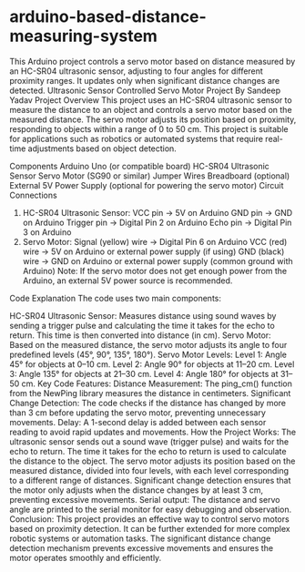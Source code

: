 # arduino-based-distance-measuring-system
 This Arduino project controls a servo motor based on distance measured by an HC-SR04 ultrasonic sensor, adjusting to four angles for different proximity ranges. It updates only when significant distance changes are detected.
Ultrasonic Sensor Controlled Servo Motor Project
By Sandeep Yadav
Project Overview
This project uses an HC-SR04 ultrasonic sensor to measure the distance to an object and controls a servo motor based on the measured distance. The servo motor adjusts its position based on proximity, responding to objects within a range of 0 to 50 cm. This project is suitable for applications such as robotics or automated systems that require real-time adjustments based on object detection.

Components
Arduino Uno (or compatible board)
HC-SR04 Ultrasonic Sensor
Servo Motor (SG90 or similar)
Jumper Wires
Breadboard (optional)
External 5V Power Supply (optional for powering the servo motor)
Circuit Connections
1. HC-SR04 Ultrasonic Sensor:
VCC pin → 5V on Arduino
GND pin → GND on Arduino
Trigger pin → Digital Pin 2 on Arduino
Echo pin → Digital Pin 3 on Arduino
2. Servo Motor:
Signal (yellow) wire → Digital Pin 6 on Arduino
VCC (red) wire → 5V on Arduino or external power supply (if using)
GND (black) wire → GND on Arduino or external power supply (common ground with Arduino)
Note:
If the servo motor does not get enough power from the Arduino, an external 5V power source is recommended.

Code Explanation
The code uses two main components:

HC-SR04 Ultrasonic Sensor: Measures distance using sound waves by sending a trigger pulse and calculating the time it takes for the echo to return. This time is then converted into distance (in cm).
Servo Motor: Based on the measured distance, the servo motor adjusts its angle to four predefined levels (45°, 90°, 135°, 180°).
Servo Motor Levels:
Level 1: Angle 45° for objects at 0–10 cm.
Level 2: Angle 90° for objects at 11–20 cm.
Level 3: Angle 135° for objects at 21–30 cm.
Level 4: Angle 180° for objects at 31–50 cm.
Key Code Features:
Distance Measurement: The ping_cm() function from the NewPing library measures the distance in centimeters.
Significant Change Detection: The code checks if the distance has changed by more than 3 cm before updating the servo motor, preventing unnecessary movements.
Delay: A 1-second delay is added between each sensor reading to avoid rapid updates and movements.
How the Project Works:
The ultrasonic sensor sends out a sound wave (trigger pulse) and waits for the echo to return. The time it takes for the echo to return is used to calculate the distance to the object.
The servo motor adjusts its position based on the measured distance, divided into four levels, with each level corresponding to a different range of distances.
Significant change detection ensures that the motor only adjusts when the distance changes by at least 3 cm, preventing excessive movements.
Serial output: The distance and servo angle are printed to the serial monitor for easy debugging and observation.
Conclusion:
This project provides an effective way to control servo motors based on proximity detection. It can be further extended for more complex robotic systems or automation tasks. The significant distance change detection mechanism prevents excessive movements and ensures the motor operates smoothly and efficiently.

